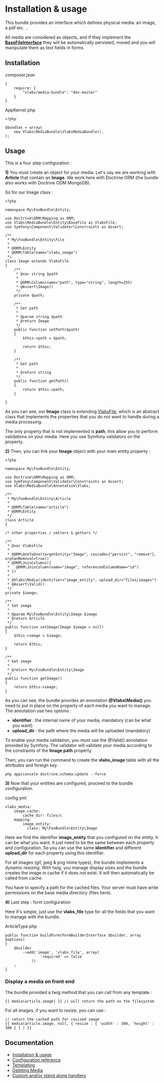 Installation & usage
====================

This bundle provides an interface which defines physical media: an image, a pdf etc. ..

All media are considered as objects, and if they implement the **[BaseFileInterface](https://github.com/V-labs/VlabsMediaBundle/blob/master/Entity/BaseFileInterface.php)** they will be automatically persisted, moved and you will manipulate them as text fields in forms.


Installation
------------

composer.json

    {
        require: {
            "vlabs/media-bundle": "dev-master"
        }
    }

AppKernel.php

    <?php

    $bundles = array(
        new Vlabs\MediaBundle\VlabsMediaBundle(),
    );
    
    
Usage
-----

This is a four step configuration :

**1)** You must create an object for your media. Let's say we are working with **Article** that contain an **Image**.
We work here with Doctrine ORM (the bundle also works with Doctrine ODM MongoDB).

So for our Image class :

    <?php

    namespace My\FooBundle\Entity;

    use Doctrine\ORM\Mapping as ORM;
    use Vlabs\MediaBundle\Entity\BaseFile as VlabsFile;
    use Symfony\Component\Validator\Constraints as Assert;

    /**
     * My\FooBundle\Entity\File
     *
     * @ORM\Entity
     * @ORM\Table(name="vlabs_image")
     */
    class Image extends VlabsFile
    {
        /**
         * @var string $path
         *
         * @ORM\Column(name="path", type="string", length=255)
         * @Assert\Image()
         */
        private $path;

        /**
         * Set path
         *
         * @param string $path
         * @return Image
         */
        public function setPath($path)
        {
            $this->path = $path;

            return $this;
        }

        /**
         * Get path
         *
         * @return string 
         */
        public function getPath()
        {
            return $this->path;
        }

    }
    
As you can see, our **Image** class is extending [VlabsFile](https://github.com/V-labs/VlabsMediaBundle/blob/master/Entity/BaseFile.php), which is an abstract class that implements the properties that you do not want to handle during a media processing.

The only property that is not implemented is **path**, this allow you to perform validations on your media. Here you use Symfony validators on the property.

**2)** Then, you can link your **Image** object with your main entity property :

    <?php

    namespace My\FooBundle\Entity;
    
    use Doctrine\ORM\Mapping as ORM;
    use Symfony\Component\Validator\Constraints as Assert;
    use Vlabs\MediaBundle\Annotation\Vlabs;
    
    /**
     * My\FooBundle\Entity\Article
     *
     * @ORM\Table(name="article")
     * @ORM\Entity
     */
    class Article
    {

    /* other properties / setters & getters */

    /**
     * @var VlabsFile
     *
     * @ORM\OneToOne(targetEntity="Image", cascade={"persist", "remove"}, orphanRemoval=true))
     * @ORM\JoinColumns({
     *   @ORM\JoinColumn(name="image", referencedColumnName="id")
     * })
     * 
     * @Vlabs\Media(identifier="image_entity", upload_dir="files/images")
     * @Assert\Valid()
     */
    private $image;

    /**
     * Set image
     *
     * @param My\FooBundle\Entity\Image $image
     * @return Article
     */
    public function setImage(Image $image = null)
    {
        $this->image = $image;
    
        return $this;
    }

    /**
     * Get image
     *
     * @return My\FooBundle\Entity\Image
     */
    public function getImage()
    {
        return $this->image;
    }

As you can see, the bundle provides an annotation **@Vlabs\Media()** you need to put in place on the property of each media you want to manage.
The annotation use two options :
+    **identifier** : the internal name of your media, mandatory (can be what you want)
+    **upload_dir** : the path where the media will be uploaded (mandatory)

To enable your media validation, you must use the @Valid() annotation provided by Symfony. 
The validator will validate your media according to the constraints of the **Image path** property.


Then, you can run the command to create the **vlabs_image** table with all the attributes and foreign key.

    php app/console doctrine:schema:update --force

**3)** Now that your entities are configured, proceed to the bundle configuration.

config.yml

    vlabs_media:
        image_cache:
            cache_dir: files/c
        mapping: 
            image_entity:
              class: My\FooBundle\Entity\Image

Here we find the identifier **image_entity** that you configured on the entity. It can be what you want.
It just need to be the same between each property and configuration.
So you can use the same **identifier** and different **upload_dir** for each property using this identifier.

For all images (gif, jpeg & png mime types), the bundle implements a dynamic resizing. 
With twig, you manage display sizes and the bundle creates the image in cache if it does not exist. 
It will then automatically be called from cache.

You have to specify a path for the cached files.
Your server must have write permissions on the base media directory (files here).

**4)** Last step : form configuration

Here it's simple, just use the **vlabs_file** type  for all the fields that you want to manage with the bundle.

ArticleType.php

    public function buildForm(FormBuilderInterface $builder, array $options)
    {
        $builder
            ->add('image', 'vlabs_file', array(
                    'required' => false
                ))
        ;
    }


### Display a media on front end

The bundle provided a twig method that you can call from any template :

    {{ media(article.image) }} // will return the path on the filesystem

For all images, if you want to resize, you can use :
    
    // return the cached path for resized image
    {{ media(article.image, null, { resize : { 'width' : 300, 'height' : 300 } } ) }} 


Documentation
-------------

+   [Installation & usage](https://github.com/V-labs/VlabsMediaBundle/blob/master/Resources/doc/1-bundle-setup-and-usage.md)
+   [Configuration reference](https://github.com/V-labs/VlabsMediaBundle/blob/master/Resources/doc/2-configuration-reference.md)
+   [Templating](https://github.com/V-labs/VlabsMediaBundle/blob/master/Resources/doc/3-templating.md)
+   [Deleting Media](https://github.com/V-labs/VlabsMediaBundle/blob/master/Resources/doc/4-deleting-media.md)
+   [Custom and/or stand alone handlers](https://github.com/V-labs/VlabsMediaBundle/blob/master/Resources/doc/5-custom-stand-alone-handlers.md)